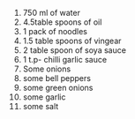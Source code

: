 1) 750 ml of water
2) 4.5table spoons of oil
3) 1 pack of noodles 
4) 1.5 table spoons of vingear
5) 2 table spoon of  soya sauce 
6) 1 t.p- chilli garlic sauce
7) Some onions 
8) some bell peppers 
9) some green onions 
10) some garlic 
11) some salt 